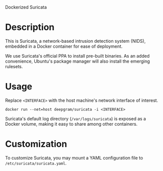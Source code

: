 Dockerized Suricata

# Description

This is Suricata, a network-based intrusion detection system (NIDS), embedded
in a Docker container for ease of deployment.

We use Suricata's official PPA to install pre-built binaries. As an added
convenience, Ubuntu's package manager will also install the emerging rulesets.

# Usage

Replace `<INTERFACE>` with the host machine's network interface of interest.

```
docker run --net=host deepgram/suricata -i <INTERFACE>
```

Suricata's default log directory (`/var/logs/suricata`) is exposed as a Docker
volume, making it easy to share among other containers.

# Customization

To customize Suricata, you may mount a YAML configuration file to
`/etc/suricata/suricata.yaml`.
